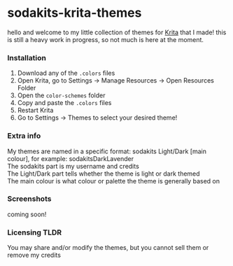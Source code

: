 # sodakits-krita-themes

hello and welcome to my little collection of themes for [Krita](https://krita.org/en/) that I made!
this is still a heavy work in progress, so not much is here at the moment.

### Installation
1. Download any of the `.colors` files
2. Open Krita, go to Settings -> Manage Resources -> Open Resources Folder
3. Open the `color-schemes` folder
4. Copy and paste the `.colors` files
5. Restart Krita
6. Go to Settings -> Themes to select your desired theme!

### Extra info
My themes are named in a specific format: sodakits Light/Dark [main colour], for example: sodakitsDarkLavender\
The sodakits part is my username and credits\
The Light/Dark part tells whether the theme is light or dark themed\
The main colour is what colour or palette the theme is generally based on

### Screenshots
coming soon!

### Licensing TLDR
You may share and/or modify the themes, but you cannot sell them or remove my credits
